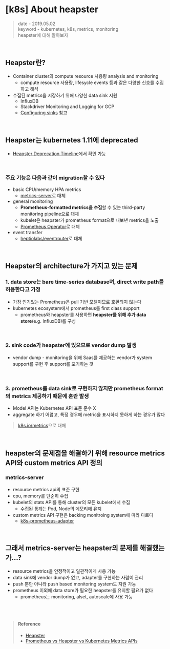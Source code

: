 # [k8s] About heapster
> date - 2019.05.02  
> keyword - kubernetes, k8s, metrics, monitoring  
> heapster에 대해 알아보자  


<br>

## Heapster란?
* Container cluster의 compute resource 사용량 analysis and monitoring
  * compute resource 사용량, lifesycle events 등과 같은 다양한 신호를 수집하고 해석
* 수집된 metrics을 저장하기 위해 다양한 data sink 지원
  * InfluxDB
  * Stackdriver Monitoring and Logging for GCP
  * [Configuring sinks](https://github.com/kubernetes-retired/heapster/blob/master/docs/sink-configuration.md) 참고


<br>

## Heapster는 kubernetes 1.11에 deprecated
* [Heapster Deprecation Timeline](https://github.com/kubernetes-retired/heapster/blob/master/docs/deprecation.md)에서 확인 가능


<br>

### 주요 기능은 다음과 같이 migration할 수 있다
* basic CPU/memory HPA metrics
  * [metrics-server](https://github.com/kubernetes-incubator/metrics-server)로 대체
* general monitoring
  * **Prometheus-formatted metrics을 수집**할 수 있는 third-party monitoring pipeline으로 대체
  * kubelet은 heapster가 prometheus format으로 내보낸 metrics을 노출
  * [Prometheus Operator](https://github.com/coreos/prometheus-operator)로 대체
* event transfer
  * [heptiolabs/eventrouter](https://github.com/heptiolabs/eventrouter)로 대체


<br>

## Heapster의 architecture가 가지고 있는 문제

### 1. data store는 bare time-series database며, direct write path를 허용한다고 가정
* 가장 인기있는 Prometheus은 pull 기반 모델이므로 호환되지 않는다
* kubernetes ecosystem에서 prometheus를 first class support
  * prometheus와 heapster를 사용하면 **heapster를 위해 추가 data store**(e.g. InfluxDB)를 구성

<br>

### 2. sink code가 heapster에 있으므로 vendor dump 발생
* vendor dump - monitoring을 위해 Saas를 제공하는 vendor가 system support를 구현 후 support를 포기하는 것

<br>

### 3. prometheus를 data sink로 구현하지 않지만 prometheus format의 metrics 제공하기 때문에 혼란 발생
* Model API는 Kubernetes API 표준 준수 X
* aggregate 하기 어렵고, 특정 경우에 metric을 표시하지 못하게 하는 경우가 많다

> [k8s.io/metrics](https://github.com/kubernetes/metrics)으로 대체


<br>

## heapster의 문제점을 해결하기 위해 resource metrics API와 custom metrics API 정의

### metrics-server
* resource metrics api의 표준 구현
* cpu, memory를 단순히 수집
* kubelet의 stats API를 통해 cluster의 모든 kubelet에서 수집
  * 수집된 통계는 Pod, Node의 메모리에 유지
* custom metrics API 구현은 backing monitroing system에 따라 다르다
  * [k8s-prometheus-adapter](https://github.com/directXMan12/k8s-prometheus-adapter)


<br>

## 그래서 metrics-server는 heapster의 문제를 해결했는가...?
* resource metrics을 안정적이고 일관적이게 사용 가능
* data sink에 vendor dump가 없고, adapter를 구현하는 사람이 관리
* push 뿐만 아니라 push based monitoring system도 지원 가능
* prometheus 이외에 data store가 필요한 heapster를 유지할 필요가 없다
  * prometheus는 monitoring, alset, autoscale에 사용 가능


<br><br>

> #### Reference
> * [Heapster](https://github.com/kubernetes-retired/heapster)
> * [Prometheus vs Heapster vs Kubernetes Metrics APIs](https://brancz.com/2018/01/05/prometheus-vs-heapster-vs-kubernetes-metrics-apis/)
